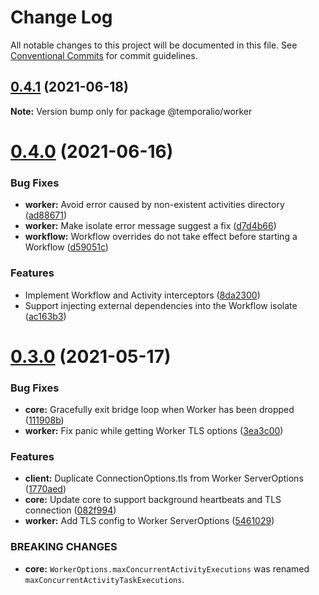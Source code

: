 # Change Log

All notable changes to this project will be documented in this file.
See [Conventional Commits](https://conventionalcommits.org) for commit guidelines.

## [0.4.1](https://github.com/temporalio/sdk-node/compare/@temporalio/worker@0.4.0...@temporalio/worker@0.4.1) (2021-06-18)

**Note:** Version bump only for package @temporalio/worker





# [0.4.0](https://github.com/temporalio/sdk-node/compare/@temporalio/worker@0.3.0...@temporalio/worker@0.4.0) (2021-06-16)


### Bug Fixes

* **worker:** Avoid error caused by non-existent activities directory ([ad88671](https://github.com/temporalio/sdk-node/commit/ad8867189d134ef31b03899e35db0b4610215d76))
* **worker:** Make isolate error message suggest a fix ([d7d4b66](https://github.com/temporalio/sdk-node/commit/d7d4b660a0fbe393136547fb415bda928fc7f36e))
* **workflow:** Workflow overrides do not take effect before starting a Workflow ([d59051c](https://github.com/temporalio/sdk-node/commit/d59051c732e961100ba75fdc431b742a489cfebb))


### Features

* Implement Workflow and Activity interceptors ([8da2300](https://github.com/temporalio/sdk-node/commit/8da230004031d1759b94b7bdb6a7b797e133a4a9))
* Support injecting external dependencies into the Workflow isolate ([ac163b3](https://github.com/temporalio/sdk-node/commit/ac163b3ea48487fe3d31a17e0dee0530e322efee))





# [0.3.0](https://github.com/temporalio/sdk-node/compare/@temporalio/worker@0.2.0...@temporalio/worker@0.3.0) (2021-05-17)


### Bug Fixes

* **core:** Gracefully exit bridge loop when Worker has been dropped ([111908b](https://github.com/temporalio/sdk-node/commit/111908b5cfae4b49046081e1b60e364fd6ec0230))
* **worker:** Fix panic while getting Worker TLS options ([3ea3c00](https://github.com/temporalio/sdk-node/commit/3ea3c002ee22bab458f35a701add95f60fce36d9))


### Features

* **client:** Duplicate ConnectionOptions.tls from Worker ServerOptions ([1770aed](https://github.com/temporalio/sdk-node/commit/1770aed69c598eed48f2a1bc4b9421ecea41c0d7))
* **core:** Update core to support background heartbeats and TLS connection ([082f994](https://github.com/temporalio/sdk-node/commit/082f9949ddef3a1ec2271eacb3fc2a9cb2a1cc6d))
* **worker:** Add TLS config to Worker ServerOptions ([5461029](https://github.com/temporalio/sdk-node/commit/5461029c07cd91680756671c4a6fd1e32d7888f6))


### BREAKING CHANGES

* **core:** `WorkerOptions.maxConcurrentActivityExecutions` was renamed `maxConcurrentActivityTaskExecutions`.
